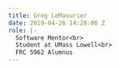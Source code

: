```yaml
---
title: Greg LeMasurier
date: 2019-04-26 14:28:00 Z
role: |-
  Software Mentor<br>
  Student at UMass Lowell<br>
  FRC 5962 Alumnus
---
```


